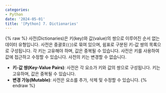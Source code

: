 ```yaml
---
categories:
- Python
date: '2024-05-01'
title: '[Python] 7. Dictionaries'
---
```


{% raw %}
사전(Dictionaries)은 키(key)와 값(value)의 쌍으로 이루어진 순서 없는 데이터 유형입니다. 사전은 중괄호(`{}`)로 묶여 있으며, 쉼표로 구분된 키-값 쌍의 목록으로 구성됩니다. 각 키는 고유해야 하며, 값은 중복될 수 있습니다. 사전은 키를 사용하여 값에 접근하고 수정할 수 있습니다. 사전의 키는 변경할 수 없습니다.

- **키-값 쌍(Key-Value Pairs)**: 사전은 각 요소가 키와 값의 쌍으로 구성됩니다. 키는 고유하며, 값은 중복될 수 있습니다.
- **변경 가능(Mutable)**: 사전은 요소를 추가, 삭제 및 수정할 수 있습니다.
{% endraw %}